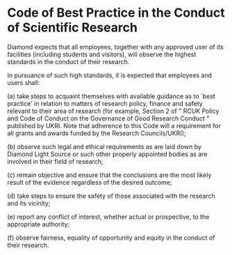 # Code of Best Practice in the Conduct of Scientific Research

Diamond expects that all employees, together with any approved user of its facilities (including students and visitors), will observe the highest standards in the conduct of their research.

In pursuance of such high standards, it is expected that employees and users shall:

(a) take steps to acquaint themselves with available guidance as to `best practice' in relation to matters of research policy, finance and safety relevant to their area of research (for example, Section 2 of " RCUK Policy and Code of Conduct on the Governance of Good Research Conduct " published by UKRI. Note that adherence to this Code will a requirement for all grants and awards funded by the Research Councils/UKRI);

(b) observe such legal and ethical requirements as are laid down by Diamond Light Source or such other properly appointed bodies as are involved in their field of research;

(c) remain objective and ensure that the conclusions are the most likely result of the evidence regardless of the desired outcome;

(d) take steps to ensure the safety of those associated with the research and its vicinity;

(e) report any conflict of interest, whether actual or prospective, to the appropriate authority;

(f) observe fairness, equality of opportunity and equity in the conduct of their research.
